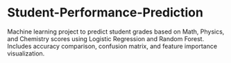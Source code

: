 # Student-Performance-Prediction
Machine learning project to predict student grades based on Math, Physics, and Chemistry scores using Logistic Regression and Random Forest. Includes accuracy comparison, confusion matrix, and feature importance visualization.
